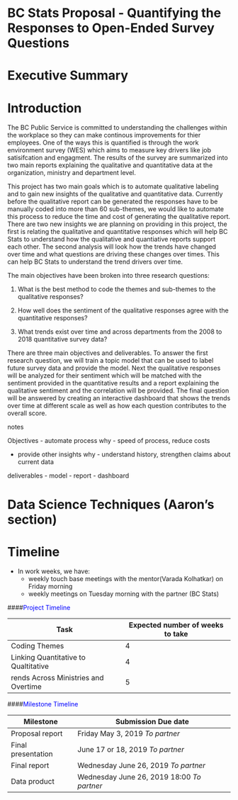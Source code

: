 BC Stats Proposal - Quantifying the Responses to Open-Ended Survey
Questions
================

# Executive Summary

# Introduction

The BC Public Service is committed to understanding the challenges
within the workplace so they can make continous improvements for thier
employees. One of the ways this is quantified is through the work
environment survey (WES) which aims to measure key drivers like job
satisifcation and engagment. The results of the survey are summarized
into two main reports explaining the qualitative and quantitative data
at the organization, ministry and department level.

This project has two main goals which is to automate qualitative
labeling and to gain new insights of the qualitative and quantitative
data. Currently before the qualitative report can be generated the
responses have to be manually coded into more than 60 sub-themes, we
would like to automate this process to reduce the time and cost of
generating the qualitative report. There are two new insights we are
planning on providing in this project, the first is relating the
qualitative and quantitative responses which will help BC Stats to
understand how the qualitative and quantiative reports support each
other. The second analysis will look how the trends have changed over
time and what questions are driving these changes over times. This can
help BC Stats to understand the trend drivers over time.

The main objectives have been broken into three research questions:

1.  What is the best method to code the themes and sub-themes to the
    qualitative responses?

2.  How well does the sentiment of the qualitative responses agree with
    the quantitative responses?

3.  What trends exist over time and across departments from the 2008 to
    2018 quantitative survey data?

There are three main objectives and deliverables. To answer the first
research question, we will train a topic model that can be used to label
future survey data and provide the model. Next the qualitative responses
will be analyzed for their sentiment which will be matched with the
sentiment provided in the quantitative results and a report explaining
the qualitative sentiment and the correlation will be provided. The
final question will be answered by creating an interactive dashboard
that shows the trends over time at different scale as well as how each
question contributes to the overall score.

notes

Objectives - automate process why - speed of process, reduce costs

  - provide other insights why - understand history, strengthen claims
    about current data

deliverables - model - report - dashboard

# Data Science Techniques (Aaron’s section)

Timeline
========

-   In work weeks, we have:
    -   weekly touch base meetings with the mentor(Varada Kolhatkar) on Friday morning
    -   weekly meetings on Tuesday morning with the partner (BC Stats)

\#\#\#\#<span style="color:blue">Project Timeline</span>

| Task                                 | Expected number of weeks to take |
|--------------------------------------|----------------------------------|
| Coding Themes                        | 4                                |
| Linking Quantitative to Qualtitative | 4                                |
| rends Across Ministries and Overtime | 5                                |

\#\#\#\#<span style="color:blue">Milestone Timeline</span>

| Milestone          | Submission Due date                        |
| ------------------ | ------------------------------------------ |
| Proposal report    | Friday May 3, 2019 *To partner*            |
| Final presentation | June 17 or 18, 2019 *To partner*           |
| Final report       | Wednesday June 26, 2019 *To partner*       |
| Data product       | Wednesday June 26, 2019 18:00 *To partner* |
